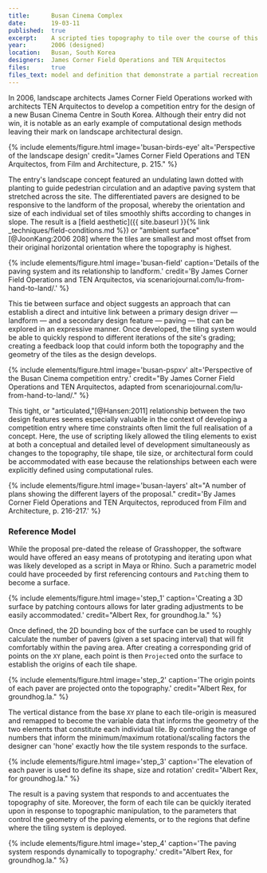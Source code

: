 ```yaml
---
title:      Busan Cinema Complex
date:       19-03-11
published:  true
excerpt:    A scripted ties topography to tile over the course of this competition entry.
year:       2006 (designed)
location:   Busan, South Korea
designers:  James Corner Field Operations and TEN Arquitectos
files:      true
files_text: model and definition that demonstrate a partial recreation of this project
---
```


In 2006, landscape architects James Corner Field Operations worked with architects TEN Arquitectos to develop a competition entry for the design of a new Busan Cinema Centre in South Korea. Although their entry did not win, it is notable as an early example of computational design methods leaving their mark on landscape architectural design.

{% include elements/figure.html image='busan-birds-eye' alt='Perspective of the landscape design' credit="James Corner Field Operations and TEN Arquitectos, from Film and Architecture, p. 215." %}

The entry's landscape concept featured an undulating lawn dotted with planting to guide pedestrian circulation and an adaptive paving system that stretched across the site. The differentiated pavers are designed to be responsive to the landform of the proposal, whereby the orientation and size of each individual set of tiles smoothly shifts according to changes in slope. The result is a [field aesthetic]({{ site.baseurl }}{% link _techniques/field-conditions.md %}) or "ambient surface"[@JoonKang:2006 208] where the tiles are smallest and most offset from their original horizontal orientation where the topography is highest.

{% include elements/figure.html image='busan-field' caption='Details of the paving system and its relationship to landform.' credit='By James Corner Field Operations and TEN Arquitectos, via scenariojournal.com/lu-from-hand-to-land/.' %}

This tie between surface and object suggests an approach that can establish a direct and intuitive link between a primary design driver — landform — and a secondary design feature — paving — that can be explored in an expressive manner. Once developed, the tiling system would be able to quickly respond to different iterations of the site's grading; creating a feedback loop that could inform both the topography and the geometry of the tiles as the design develops.

{% include elements/figure.html image='busan-pspxv' alt='Perspective of the Busan Cinema competition entry.' credit="By James Corner Field Operations and TEN Arquitectos, adapted from scenariojournal.com/lu-from-hand-to-land/." %}

This tight, or "articulated,"[@Hansen:2011] relationship between the two design features seems especially valuable in the context of developing a competition entry where time constraints often limit the full realisation of a concept. Here, the use of scripting likely allowed the tiling elements to exist at both a conceptual and detailed level of development simultaneously  as changes to the topography, tile shape, tile size, or architectural form could be accommodated with ease because the relationships between each were explicitly defined using computational rules.

{% include elements/figure.html image='busan-layers' alt="A number of plans showing the different layers of the proposal." credit='By James Corner Field Operations and TEN Arquitectos, reproduced from Film and Architecture, p. 216-217.' %}

### Reference Model

While the proposal pre-dated the release of Grasshopper, the software would have offered an easy means of prototyping and iterating upon what was likely developed as a script in Maya or Rhino. Such a parametric model could have proceeded by first referencing contours and `Patch`ing them to become a surface.

{% include elements/figure.html image='step_1' caption='Creating a 3D surface by patching contours allows for later grading adjustments to be easily accommodated.' credit="Albert Rex, for groundhog.la." %}

Once defined, the 2D bounding box of the surface can be used to roughly calculate the number of pavers (given a set spacing interval) that will fit comfortably within the paving area. After creating a corresponding grid of points on the `XY` plane, each point is then `Project`ed onto the surface to establish the origins of each tile shape.

{% include elements/figure.html image='step_2' caption='The origin points of each paver are projected onto the topography.' credit="Albert Rex, for groundhog.la." %}

The vertical distance from the base `XY` plane to each tile-origin is measured and remapped to become the variable data that informs the geometry of the two elements that constitute each individual tile. By controlling the range of numbers that inform the minimum/maximum rotational/scaling factors the designer can 'hone' exactly how the tile system responds to the surface.

{% include elements/figure.html image='step_3' caption='The elevation of each paver is used to define its shape, size and rotation' credit="Albert Rex, for groundhog.la." %}

The result is a paving system that responds to and accentuates the topography of site. Moreover, the form of each tile can be quickly iterated upon in response to topographic manipulation, to the parameters that control the geometry of the paving elements, or to the regions that define where the tiling system is deployed.

{% include elements/figure.html image='step_4' caption='The paving system responds dynamically to topography.' credit="Albert Rex, for groundhog.la." %}
